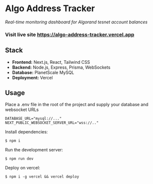 # Algo Address Tracker

*Real-time monitoring dashboard for Algorand tesnet account balances*

### Visit live site https://algo-address-tracker.vercel.app

## Stack
- **Frontend:** Next.js, React, Tailwind CSS
- **Backend:** Node.js, Express, Prisma, WebSockets 
- **Database:** PlanetScale MySQL
- **Deployment:** Vercel

## Usage
Place a .env file in the root of the project and supply your database and websocket URLs
```
DATABASE_URL="mysql://..."
NEXT_PUBLIC_WEBSOCKET_SERVER_URL="wss://.."
```
Install dependencies:
```
$ npm i
```
Run the development server:
```
$ npm run dev
```
Deploy on vercel:
```
$ npm i -g vercel && vercel deploy
```
